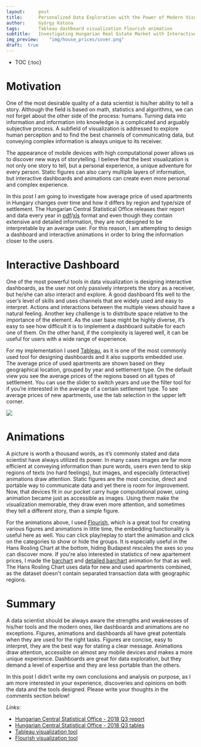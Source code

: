 ```yaml
---
layout:     post
title:      Personalized Data Exploration with the Power of Modern Visualization Tools
author:     György Katona
tags: 		Tableau dashboard visualization Flourish animation
subtitle:   Investigating Hungarian Real Estate Market with Interactive Dashboard and Animation
img_preview:	"img/house_prices/cover.png"
draft:	true
---
```


* TOC
{:toc}

# Motivation

One of the most desirable quality of a data scientist is his/her ability to tell a story. Although the field is based on math, statistics and algorithms, we can not forget about the other side of the process: humans. Turning data into information and information into knowledge is a complicated and arguably subjective process. A subfield of visualization is addressed to explore human perception and to find the best channels of communicating data, but conveying complex information is always unique to its receiver.

The appearance of mobile devices with high computational power allows us to discover new ways of storytelling. I believe that the best visualization is not only one story to tell, but a personal experience, a unique adventure for every person. Static figures can also carry multiple layers of information, but interactive dashboards and animations can create even more personal and complex experience.

In this post I am going to investigate how average price of used apartments in Hungary changes over time and how it differs by region and type/size of settlement. The Hungarian Central Statistical Office releases their report and data every year in [pdf](https://www.ksh.hu/docs/hun/xftp/stattukor/lakaspiacar/lakaspiacar183.pdf)/[xls](http://www.ksh.hu/docs/hun/xftp/stattukor/lakaspiacar/lakaspiacar183.xls) format and even though they contain extensive and detailed information, they are not designed to be interpretable by an average user. For this reason, I am attempting to design a dashboard and interactive animations in order to bring the information closer to the users.

# Interactive Dashboard

One of the most powerful tools in data visualization is designing interactive dashboards, as the user not only passively interprets the story as a receiver, but he/she can also interact and explore. A good dashboard fits well to the user’s level of skills and uses channels that are widely used and easy to interpret. Actions and interactions between the multiple views should have a natural feeling. Another key challenge is to distribute space relative to the importance of the element. As the user base might be highly diverse, it’s easy to see how difficult it is to implement a dashboard suitable for each one of them. On the other hand, if the complexity is layered well, it can be useful for users with a wide range of experience.

For my implementation I used [Tableau](https://www.tableau.com/), as it is one of the most commonly used tool for designing dashboards and it also supports embedded use. The average price of used apartments are shown based on they geographical location, grouped by year and settlement type. On the default view you see the average prices of the regions based on all types of settlement. You can use the slider to switch years and use the filter tool for if you’re interested in the average of a certain settlement type. To see average prices of new apartments, use the tab selection in the upper left corner.

<div class='tableauPlaceholder' id='viz1556539855220' style='position: relative'><noscript><a href='#'><img alt=' ' src='https:&#47;&#47;public.tableau.com&#47;static&#47;images&#47;Hu&#47;HungarianApartmentPrices&#47;Used&#47;1_rss.png' style='border: none' /></a></noscript><object class='tableauViz'  style='display:none;'><param name='host_url' value='https%3A%2F%2Fpublic.tableau.com%2F' /> <param name='embed_code_version' value='3' /> <param name='path' value='views&#47;HungarianApartmentPrices&#47;Used?:embed=y&amp;:display_count=y' /> <param name='toolbar' value='yes' /><param name='static_image' value='https:&#47;&#47;public.tableau.com&#47;static&#47;images&#47;Hu&#47;HungarianApartmentPrices&#47;Used&#47;1.png' /> <param name='animate_transition' value='yes' /><param name='display_static_image' value='yes' /><param name='display_spinner' value='yes' /><param name='display_overlay' value='yes' /><param name='display_count' value='yes' /></object></div>                
<script type='text/javascript'>                    var divElement = document.getElementById('viz1556539855220');                    var vizElement = divElement.getElementsByTagName('object')[0];                    if ( divElement.offsetWidth > 800 ) { vizElement.style.width='1000px';vizElement.style.height='700px';} else if ( divElement.offsetWidth > 500 ) { vizElement.style.width='1000px';vizElement.style.height='700px';} else { vizElement.style.width='100%';vizElement.style.height='1350px';}                     var scriptElement = document.createElement('script');                    scriptElement.src = 'https://public.tableau.com/javascripts/api/viz_v1.js';                    vizElement.parentNode.insertBefore(scriptElement, vizElement);                </script>

# Animations

A picture is worth a thousand words, as it’s commonly stated and data scientist have always utilized its power. In many cases images are far more efficient at conveying information than pure words, users even tend to skip regions of texts (no hard feelings), but images, and especially (interactive) animations draw attention. Static figures are the most concise, direct and portable way to communicate data and yet there is room for improvement. Now, that devices fit in our pocket carry huge computational power, using animation became just as accessible as images. Using them make the visualization memorable, they draw even more attention, and sometimes they tell a different story, than a simple figure.

<div class="flourish-embed" data-src="visualisation/325722"></div><script src="https://public.flourish.studio/resources/embed.js"></script>

<div class="flourish-embed" data-src="visualisation/327322"></div><script src="https://public.flourish.studio/resources/embed.js"></script>

<div class="flourish-embed" data-src="visualisation/327487"></div><script src="https://public.flourish.studio/resources/embed.js"></script>

For the animations above, I used [Flourish](https://flourish.studio/), which is a great tool for creating various figures and animations in little time, the embedding functionality is useful here as well. You can click play/replay to start the animation and click on the categories to show or hide the groups. It is especially useful in the Hans Rosling Chart at the bottom, hiding Budapest rescales the axes so you can discover more. If you're also interested in statistics of new apartement prices, I made the [barchart](https://app.flourish.studio/visualisation/325735/) and [detailed barchart](https://app.flourish.studio/visualisation/327391/) animation for that as well. The Hans Rosling Chart uses data for new and used apartments combined, as the dataset doesn't contain separated transaction data with geographic regions.

# Summary

A data scientist should be always aware the strengths and weaknesses of his/her tools and the modern ones, like dashboards and animations are no exceptions. Figures, animations and dashboards all have great potentials when they are used for the right tasks. Figures are concise, easy to interpret, they are the best way for stating a clear message. Animations draw attention, accessible on almost any mobile devices and makes a more unique experience. Dashboards are great for data exploration, but they demand a level of expertise and they are less portable than the others.

In this post I didn’t write my own conclusions and analysis on purpose, as I am more interested in your experience, discoveries and opinions on both the data and the tools designed. Please write your thoughts in the comments section below!

*Links:*
- [Hungarian Central Statistical Office - 2018 Q3 report](https://www.ksh.hu/docs/hun/xftp/stattukor/lakaspiacar/lakaspiacar183.pdf)
- [Hungarian Central Statistical Office - 2018 Q3 tables](http://www.ksh.hu/docs/hun/xftp/stattukor/lakaspiacar/lakaspiacar183.xls)
- [Tableau visualization tool](https://www.tableau.com/)
- [Flourish visualization tool](https://flourish.studio/)
